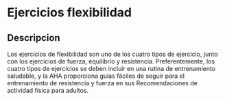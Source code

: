 # Ejercicios flexibilidad 

## Descripcion 

Los ejercicios de flexibilidad son uno de los cuatro tipos de ejercicio, junto con los ejercicios de fuerza, equilibrio y resistencia. Preferentemente, los cuatro tipos de ejercicios se deben incluir en una rutina de entrenamiento saludable, y la AHA proporciona guías fáciles de seguir para el entrenamiento de resistencia y fuerza en sus Recomendaciones de actividad física para adultos.
